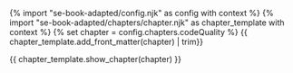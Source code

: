 {% import "se-book-adapted/config.njk" as config with context %}
{% import "se-book-adapted/chapters/chapter.njk" as chapter_template with context %}
{% set chapter = config.chapters.codeQuality %}
<frontmatter>
{{ chapter_template.add_front_matter(chapter) | trim}}
</frontmatter>

{{ chapter_template.show_chapter(chapter) }}
